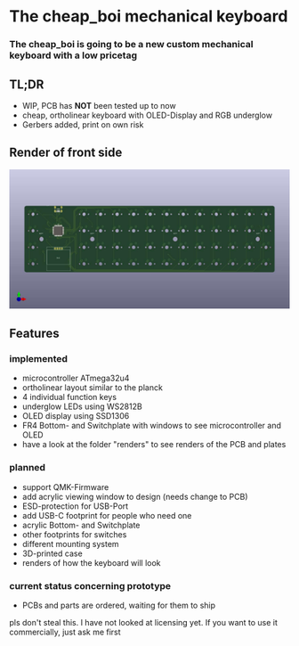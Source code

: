 # The cheap_boi mechanical keyboard
### The cheap_boi is going to be a new custom mechanical keyboard with a low pricetag
## TL;DR
- WIP, PCB has **NOT** been tested up to now 
- cheap, ortholinear keyboard with  OLED-Display and RGB underglow
- Gerbers added, print on own risk
## Render of front side
![render of front side](https://github.com/MangoIV/cheap_boi/blob/master/renders/pcb_front.jpg "render of front side")
## Features
### implemented
- microcontroller ATmega32u4
- ortholinear layout similar to the planck
- 4 individual function keys 
- underglow LEDs using WS2812B
- OLED display using SSD1306
- FR4 Bottom- and Switchplate with windows to see microcontroller and OLED
- have a look at the folder "renders" to see renders of the PCB and plates
### planned
- support QMK-Firmware
- add acrylic viewing window to design (needs change to PCB)
- ESD-protection for USB-Port
- add USB-C footprint for people who need one
- acrylic Bottom- and Switchplate
- other footprints for switches
- different mounting system 
- 3D-printed case
- renders of how the keyboard will look
### current status concerning prototype
- PCBs and parts are ordered, waiting for them to ship 

pls don't steal this. I have not looked at licensing yet. If you want to use it commercially, just ask me first 
